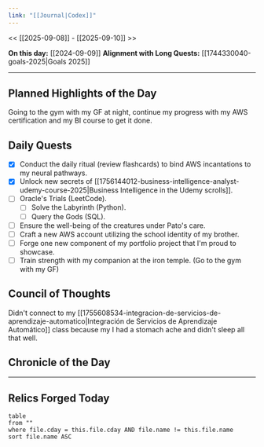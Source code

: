 ```yaml
---
link: "[[Journal|Codex]]"
---
```

<< [[2025-09-08]] - [[2025-09-10]] >>

**On this day:** [[2024-09-09]]
**Alignment with Long Quests:** [[1744330040-goals-2025|Goals 2025]]

---
## Planned Highlights of the Day
Going to the gym with my GF at night, continue my progress with my AWS certification and my BI course to get it done.

## Daily Quests
- [x] Conduct the daily ritual (review flashcards) to bind AWS incantations to my neural pathways.
- [x] Unlock new secrets of [[1756144012-business-intelligence-analyst-udemy-course-2025|Business Intelligence in the Udemy scrolls]].
- [ ] Oracle's Trials (LeetCode).
	- [ ] Solve the Labyrinth (Python).
	- [ ] Query the Gods (SQL).
- [ ] Ensure the well-being of the creatures under Pato's care.
- [ ] Craft a new AWS account utilizing the school identity of my brother.
- [ ] Forge one new component of my portfolio project that I'm proud to showcase.
- [ ] Train strength with my companion at the iron temple. (Go to the gym with my GF)

## Council of Thoughts
Didn't connect to my [[1755608534-integracion-de-servicios-de-aprendizaje-automatico|Integración de Servicios de Aprendizaje Automático]] class because my I had a stomach ache and didn't sleep all that well.

## Chronicle of the Day


---
## Relics Forged Today
```dataview
table
from ""
where file.cday = this.file.cday AND file.name != this.file.name
sort file.name ASC
```

